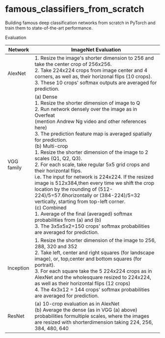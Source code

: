# famous_classifiers_from_scratch

Building famous deep classification networks from scratch in PyTorch and train them to state-of-the-art performance.

Evaluation

| Network    | ImageNet Evaluation                                                                                                                                                                                                                                                                                                                                                                                                                                                                                                                                                                                                                                                                                                                                                                                                                       |
|------------|-------------------------------------------------------------------------------------------------------------------------------------------------------------------------------------------------------------------------------------------------------------------------------------------------------------------------------------------------------------------------------------------------------------------------------------------------------------------------------------------------------------------------------------------------------------------------------------------------------------------------------------------------------------------------------------------------------------------------------------------------------------------------------------------------------------------------------------------|
| AlexNet    | 1. Resize the image's shorter dimension to 256 and take the center crop of 256x256.<br>2. Take 224x224 crops from image center and 4 corners, as well as, their horizonal flips (10 crops).                    <br>3. These 10 crops' softmax outputs are averaged for prediction.                                                                                                                                                                                                                                                                                                                                                                                                                                                                                                                                                                                                                |
| VGG family | (a) Dense<br>1. Resize the shorter dimension of image to Q<br>2. Run network densely over the image as in Overfeat<br>(mention Andrew Ng video and other references here)<br>3. The prediction feature map is averaged spatially for prediction.<br>(b) Multi-crop<br>1. Resize the shorter dimension of the image to 2 scales (Q1, Q2, Q3).<br>2. For each scale, take regular 5x5 grid crops and their horizontal flips.<br>i.e. The input for network is 224x224. If the resized image is 512x384,then every time we shift the crop location by the rounding of (512-224)/5=57.6horizontally or (384-224)/5=32 vertically, starting from top-left corner.<br>(c) Combined<br>1. Average of the final (averaged) softmax probabilities from (a) and (b)<br>3. The 3x5x5x2=150 crops' softmax probabilities are averaged for prediction. |
| Inception  | 1. Resize the shorter dimension of the image to 256, 288, 320 and 352<br>2. Take left, center and right squares (for landscape image), or, top,center and bottom squares (for portrait).<br>3. For each square take the 5 224x224 crops as in AlexNet and the wholesquare resized to 224x224, as well as their horizontal flips (12 crops)<br>4. The 4x3x12 = 144 crops' softmax probabilities are averaged for prediction.                                                                                                                                                                                                                                                                                                                                                                                                               |
| ResNet     | (a) 10-crop evaluation as in AlexNet<br>(b) Average the dense (as in VGG (a) above) probabilities formultiple scales, where the images are resized with shorterdimension taking 224, 256, 384, 480, 640                                                                                                                                                                                                                                                                                                                                                                                                                                                                                                                                                                                                                                   |
